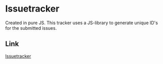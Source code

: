 # Issuetracker

Created in pure JS. This tracker uses a JS-library to generate unique ID's for the submitted issues.

## Link

[Issuetracker](https://riccardolandolfo.github.io/IT-sideprojects/Javascript/Issuetracker/index.html)
